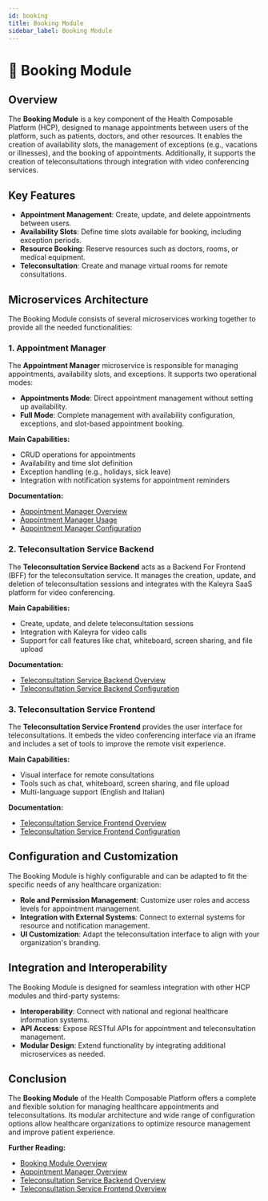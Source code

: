 ```yaml
---
id: booking
title: Booking Module
sidebar_label: Booking Module
---
```


# 📅 Booking Module

## Overview

The **Booking Module** is a key component of the Health Composable Platform (HCP), designed to manage appointments between users of the platform, such as patients, doctors, and other resources. It enables the creation of availability slots, the management of exceptions (e.g., vacations or illnesses), and the booking of appointments. Additionally, it supports the creation of teleconsultations through integration with video conferencing services.

## Key Features

- **Appointment Management**: Create, update, and delete appointments between users.
- **Availability Slots**: Define time slots available for booking, including exception periods.
- **Resource Booking**: Reserve resources such as doctors, rooms, or medical equipment.
- **Teleconsultation**: Create and manage virtual rooms for remote consultations.

## Microservices Architecture

The Booking Module consists of several microservices working together to provide all the needed functionalities:

### 1. Appointment Manager

The **Appointment Manager** microservice is responsible for managing appointments, availability slots, and exceptions. It supports two operational modes:

- **Appointments Mode**: Direct appointment management without setting up availability.
- **Full Mode**: Complete management with availability configuration, exceptions, and slot-based appointment booking.

**Main Capabilities:**

- CRUD operations for appointments
- Availability and time slot definition
- Exception handling (e.g., holidays, sick leave)
- Integration with notification systems for appointment reminders

**Documentation:**

- [Appointment Manager Overview](https://docs.mia-platform.eu/docs/next/runtime_suite/appointment-manager/overview)
- [Appointment Manager Usage](https://docs.mia-platform.eu/docs/next/runtime_suite/appointment-manager/usage)
- [Appointment Manager Configuration](https://docs.mia-platform.eu/docs/next/runtime_suite/appointment-manager/configuration)

### 2. Teleconsultation Service Backend

The **Teleconsultation Service Backend** acts as a Backend For Frontend (BFF) for the teleconsultation service. It manages the creation, update, and deletion of teleconsultation sessions and integrates with the Kaleyra SaaS platform for video conferencing.

**Main Capabilities:**

- Create, update, and delete teleconsultation sessions
- Integration with Kaleyra for video calls
- Support for call features like chat, whiteboard, screen sharing, and file upload

**Documentation:**

- [Teleconsultation Service Backend Overview](https://docs.mia-platform.eu/docs/runtime_suite/teleconsultation-service-backend/overview)
- [Teleconsultation Service Backend Configuration](https://docs.mia-platform.eu/docs/next/runtime_suite/teleconsultation-service-backend/configuration)

### 3. Teleconsultation Service Frontend

The **Teleconsultation Service Frontend** provides the user interface for teleconsultations. It embeds the video conferencing interface via an iframe and includes a set of tools to improve the remote visit experience.

**Main Capabilities:**

- Visual interface for remote consultations
- Tools such as chat, whiteboard, screen sharing, and file upload
- Multi-language support (English and Italian)

**Documentation:**

- [Teleconsultation Service Frontend Overview](https://docs.mia-platform.eu/docs/next/runtime_suite/teleconsultation-service-frontend/overview)
- [Teleconsultation Service Frontend Configuration](https://docs.mia-platform.eu/docs/next/runtime_suite/teleconsultation-service-frontend/configuration)

## Configuration and Customization

The Booking Module is highly configurable and can be adapted to fit the specific needs of any healthcare organization:

- **Role and Permission Management**: Customize user roles and access levels for appointment management.
- **Integration with External Systems**: Connect to external systems for resource and notification management.
- **UI Customization**: Adapt the teleconsultation interface to align with your organization's branding.

## Integration and Interoperability

The Booking Module is designed for seamless integration with other HCP modules and third-party systems:

- **Interoperability**: Connect with national and regional healthcare information systems.
- **API Access**: Expose RESTful APIs for appointment and teleconsultation management.
- **Modular Design**: Extend functionality by integrating additional microservices as needed.

## Conclusion

The **Booking Module** of the Health Composable Platform offers a complete and flexible solution for managing healthcare appointments and teleconsultations. Its modular architecture and wide range of configuration options allow healthcare organizations to optimize resource management and improve patient experience.

**Further Reading:**

- [Booking Module Overview](https://docs.mia-platform.eu/docs/next/runtime_suite_applications/booking-module/overview)
- [Appointment Manager Overview](https://docs.mia-platform.eu/docs/next/runtime_suite/appointment-manager/overview)
- [Teleconsultation Service Backend Overview](https://docs.mia-platform.eu/docs/runtime_suite/teleconsultation-service-backend/overview)
- [Teleconsultation Service Frontend Overview](https://docs.mia-platform.eu/docs/next/runtime_suite/teleconsultation-service-frontend/overview)
